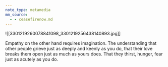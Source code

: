 ```yaml
---
note_type: metamedia
mm_source:
  - - ceasefirenow.md
---
```


![[3301219260078841098_3301219256438140893.jpg]]

Empathy on the other hand
requires imagination. The
understanding that other
people grieve just as
deeply and keenly as you
do, that their love breaks
them open just as much as
yours does. That they
thirst, hunger, fear just as
acutely as you do.

